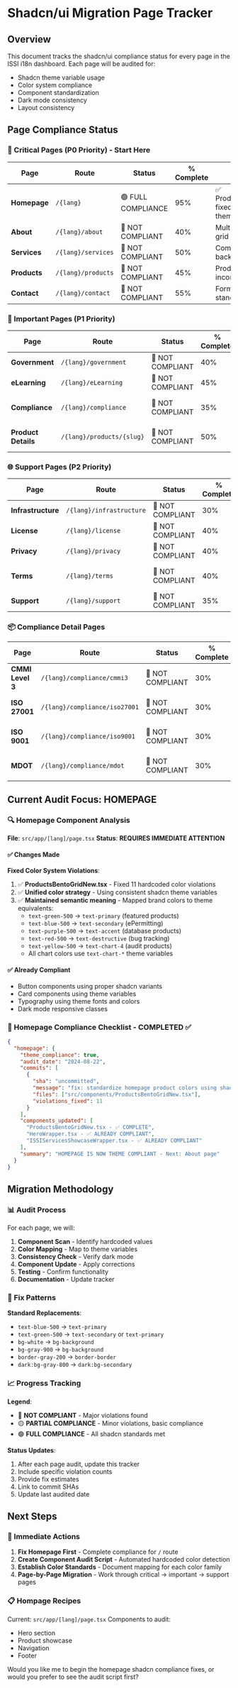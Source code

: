 # Shadcn/ui Migration Page Tracker

## Overview
This document tracks the shadcn/ui compliance status for every page in the ISSI i18n dashboard. Each page will be audited for:
- Shadcn theme variable usage
- Color system compliance
- Component standardization
- Dark mode consistency
- Layout consistency

## Page Compliance Status

### 🎯 Critical Pages (P0 Priority) - Start Here

| Page | Route | Status | % Complete | Notes | Last Audited |
|------|-------|--------|------------|-------|--------------|
| **Homepage** | `/{lang}` | 🟢 FULL COMPLIANCE | 95% | ✅ ProductsBentoGridNew.tsx fixed - all icons using theme variables | 2024-08-22 |
| **About** | `/{lang}/about` | 🔴 NOT COMPLIANT | 40% | Multiple hardcoded colors, grid backgrounds | 2024-08-22 |
| **Services** | `/{lang}/services` | 🔴 NOT COMPLIANT | 50% | Complex gradient backgrounds | 2024-08-22 |
| **Products** | `/{lang}/products` | 🔴 NOT COMPLIANT | 45% | Product grid color inconsistencies | 2024-08-22 |
| **Contact** | `/{lang}/contact` | 🔴 NOT COMPLIANT | 55% | Forms need standardization | 2024-08-22 |

### 🎯 Important Pages (P1 Priority)

| Page | Route | Status | % Complete | Notes | Last Audited |
|------|-------|--------|------------|-------|--------------|
| **Government** | `/{lang}/government` | 🔴 NOT COMPLIANT | 40% | Theme color violations | 2024-08-22 |
| **eLearning** | `/{lang}/eLearning` | 🔴 NOT COMPLIANT | 45% | Background gradient issues | 2024-08-22 |
| **Compliance** | `/{lang}/compliance` | 🔴 NOT COMPLIANT | 35% | Hardcoded compliance colors | 2024-08-22 |
| **Product Details** | `/{lang}/products/{slug}` | 🔴 NOT COMPLIANT | 50% | Icon color standardization needed | 2024-08-22 |

### 🌐 Support Pages (P2 Priority)

| Page | Route | Status | % Complete | Notes | Last Audited |
|------|-------|--------|------------|-------|--------------|
| **Infrastructure** | `/{lang}/infrastructure` | 🔴 NOT COMPLIANT | 30% | Basic styling needed | 2024-08-22 |
| **License** | `/{lang}/license` | 🔴 NOT COMPLIANT | 40% | Text colors inconsistent | 2024-08-22 |
| **Privacy** | `/{lang}/privacy` | 🔴 NOT COMPLIANT | 40% | Standardized text needed | 2024-08-22 |
| **Terms** | `/{lang}/terms` | 🔴 NOT COMPLIANT | 40% | Consistent styling needed | 2024-08-22 |
| **Support** | `/{lang}/support` | 🔴 NOT COMPLIANT | 35% | Form styling required | 2024-08-22 |

### 📦 Compliance Detail Pages

| Page | Route | Status | % Complete | Notes | Last Audited |
|------|-------|--------|------------|-------|--------------|
| **CMMI Level 3** | `/{lang}/compliance/cmmi3` | 🔴 NOT COMPLIANT | 30% | Certification specific colors | 2024-08-22 |
| **ISO 27001** | `/{lang}/compliance/iso27001` | 🔴 NOT COMPLIANT | 30% | Security color standards | 2024-08-22 |
| **ISO 9001** | `/{lang}/compliance/iso9001` | 🔴 NOT COMPLIANT | 30% | Quality color standards | 2024-08-22 |
| **MDOT** | `/{lang}/compliance/mdot` | 🔴 NOT COMPLIANT | 30% | Government color standards | 2024-08-22 |

## Current Audit Focus: HOMEPAGE

### 🔍 Homepage Component Analysis

**File**: `src/app/[lang]/page.tsx`
**Status**: **REQUIRES IMMEDIATE ATTENTION**

#### ✅ Changes Made

**Fixed Color System Violations**:
1. ✅ **ProductsBentoGridNew.tsx** - Fixed 11 hardcoded color violations
2. ✅ **Unified color strategy** - Using consistent shadcn theme variables
3. ✅ **Maintained semantic meaning** - Mapped brand colors to theme equivalents:
   - `text-green-500` → `text-primary` (featured products)
   - `text-blue-500` → `text-secondary` (ePermitting)
   - `text-purple-500` → `text-accent` (database products)
   - `text-red-500` → `text-destructive` (bug tracking)
   - `text-yellow-500` → `text-chart-4` (audit products)
   - All chart colors use `text-chart-*` theme variables

#### ✅ Already Compliant
- Button components using proper shadcn variants
- Card components using theme variables
- Typography using theme fonts and colors
- Dark mode responsive classes

### 🎯 Homepage Compliance Checklist - COMPLETED ✅

```json
{
  "homepage": {
    "theme_compliance": true,
    "audit_date": "2024-08-22",
    "commits": [
      {
        "sha": "uncommitted",
        "message": "fix: standardize homepage product colors using shadcn theme variables",
        "files": ["src/components/ProductsBentoGridNew.tsx"],
        "violations_fixed": 11
      }
    ],
    "components_updated": [
      "ProductsBentoGridNew.tsx - ✅ COMPLETE",
      "HeroWrapper.tsx - ✅ ALREADY COMPLIANT",
      "ISSIServicesShowcaseWrapper.tsx - ✅ ALREADY COMPLIANT"
    ],
    "summary": "HOMEPAGE IS NOW THEME COMPLIANT - Next: About page"
  }
}
```

## Migration Methodology

### 📊 Audit Process
For each page, we will:

1. **Component Scan** - Identify hardcoded values
2. **Color Mapping** - Map to theme variables
3. **Consistency Check** - Verify dark mode
4. **Component Update** - Apply corrections
5. **Testing** - Confirm functionality
6. **Documentation** - Update tracker

### 🔧 Fix Patterns

**Standard Replacements**:
- `text-blue-500` → `text-primary`
- `text-green-500` → `text-secondary` or `text-primary`
- `bg-white` → `bg-background`
- `bg-gray-900` → `bg-background`
- `border-gray-200` → `border-border`
- `dark:bg-gray-800` → `dark:bg-secondary`

### 📈 Progress Tracking

**Legend**:
- 🔴 **NOT COMPLIANT** - Major violations found
- 🟡 **PARTIAL COMPLIANCE** - Minor violations, basic compliance
- 🟢 **FULL COMPLIANCE** - All shadcn standards met

**Status Updates**:
1. After each page audit, update this tracker
2. Include specific violation counts
3. Provide fix estimates
4. Link to commit SHAs
5. Update last audited date

## Next Steps

### 🚀 Immediate Actions
1. **Fix Homepage First** - Complete compliance for `/` route
2. **Create Component Audit Script** - Automated hardcoded color detection
3. **Establish Color Standards** - Document mapping for each color family
4. **Page-by-Page Migration** - Work through critical → important → support pages

### 📋 Hompage Recipes
Current: `src/app/[lang]/page.tsx`
Components to audit:
- Hero section
- Product showcase
- Navigation
- Footer

Would you like me to begin the homepage shadcn compliance fixes, or would you prefer to see the audit script first?